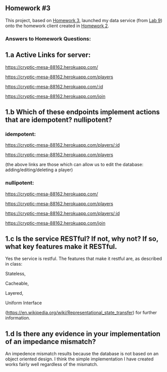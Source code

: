 ## Homework #3

This project, based on [Homework 3](https://cs.calvin.edu/courses/cs/262/kvlinden/09is/homework.html), launched my data service (from [Lab 9](https://cs.calvin.edu/courses/cs/262/kvlinden/09is/lab.html))  onto the homework client
created in [Homework 2](https://cs.calvin.edu/courses/cs/262/kvlinden/06hci/homework.html). 

### Answers to Homework Questions:

## 1.a Active Links for server:

https://cryptic-mesa-88162.herokuapp.com/

https://cryptic-mesa-88162.herokuapp.com/players

https://cryptic-mesa-88162.herokuapp.com/:id

https://cryptic-mesa-88162.herokuapp.com/join

## 1.b Which of these endpoints implement actions that are idempotent? nullipotent?

### idempotent: 

https://cryptic-mesa-88162.herokuapp.com/players/:id

https://cryptic-mesa-88162.herokuapp.com/players 

(the above links are those which can allow us to edit the database: adding/editing/deleting a player)

### nullipotent:

https://cryptic-mesa-88162.herokuapp.com/

https://cryptic-mesa-88162.herokuapp.com/players

https://cryptic-mesa-88162.herokuapp.com/players/:id

https://cryptic-mesa-88162.herokuapp.com/join

## 1.c Is the service RESTful? If not, why not? If so, what key features make it RESTful.

Yes the service is restful. The features that make it restful are, as described in class:

Stateless,

Cacheable,

Layered,

Uniform Interface

(https://en.wikipedia.org/wiki/Representational_state_transfer) for further information.

## 1.d  Is there any evidence in your implementation of an impedance mismatch?
 An impedence mismatch results because the database is not based on an object oriented design. I think the simple implementation I have created works fairly well regardless of the mismatch.





